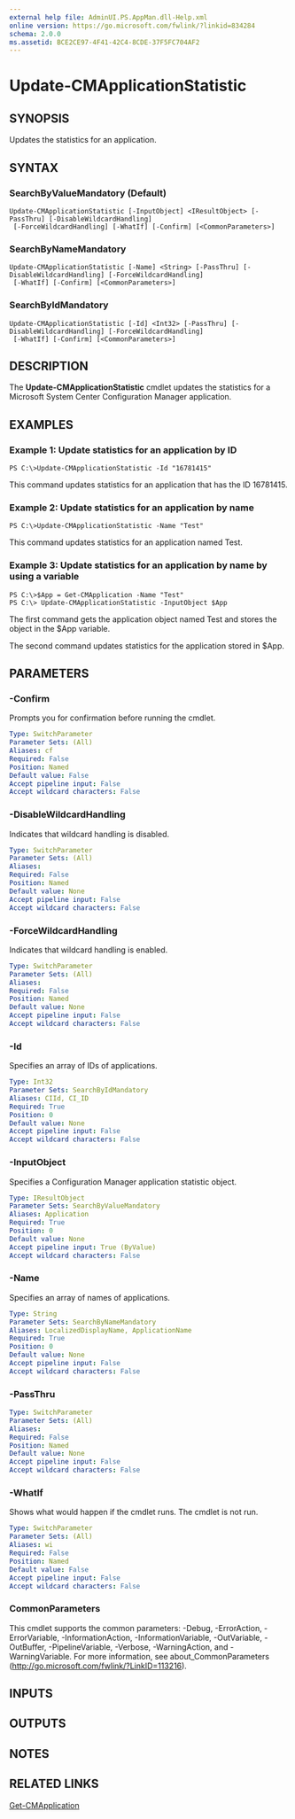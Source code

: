 ```yaml
---
external help file: AdminUI.PS.AppMan.dll-Help.xml
online version: https://go.microsoft.com/fwlink/?linkid=834284
schema: 2.0.0
ms.assetid: BCE2CE97-4F41-42C4-8CDE-37F5FC704AF2
---
```


# Update-CMApplicationStatistic

## SYNOPSIS
Updates the statistics for an application.

## SYNTAX

### SearchByValueMandatory (Default)
```
Update-CMApplicationStatistic [-InputObject] <IResultObject> [-PassThru] [-DisableWildcardHandling]
 [-ForceWildcardHandling] [-WhatIf] [-Confirm] [<CommonParameters>]
```

### SearchByNameMandatory
```
Update-CMApplicationStatistic [-Name] <String> [-PassThru] [-DisableWildcardHandling] [-ForceWildcardHandling]
 [-WhatIf] [-Confirm] [<CommonParameters>]
```

### SearchByIdMandatory
```
Update-CMApplicationStatistic [-Id] <Int32> [-PassThru] [-DisableWildcardHandling] [-ForceWildcardHandling]
 [-WhatIf] [-Confirm] [<CommonParameters>]
```

## DESCRIPTION
The **Update-CMApplicationStatistic** cmdlet updates the statistics for a Microsoft System Center Configuration Manager application.

## EXAMPLES

### Example 1: Update statistics for an application by ID
```
PS C:\>Update-CMApplicationStatistic -Id "16781415"
```

This command updates statistics for an application that has the ID 16781415.

### Example 2: Update statistics for an application by name
```
PS C:\>Update-CMApplicationStatistic -Name "Test"
```

This command updates statistics for an application named Test.

### Example 3: Update statistics for an application by name by using a variable
```
PS C:\>$App = Get-CMApplication -Name "Test"
PS C:\> Update-CMApplicationStatistic -InputObject $App
```

The first command gets the application object named Test and stores the object in the $App variable.

The second command updates statistics for the application stored in $App.

## PARAMETERS

### -Confirm
Prompts you for confirmation before running the cmdlet.

```yaml
Type: SwitchParameter
Parameter Sets: (All)
Aliases: cf
Required: False
Position: Named
Default value: False
Accept pipeline input: False
Accept wildcard characters: False
```

### -DisableWildcardHandling
Indicates that wildcard handling is disabled.

```yaml
Type: SwitchParameter
Parameter Sets: (All)
Aliases: 
Required: False
Position: Named
Default value: None
Accept pipeline input: False
Accept wildcard characters: False
```

### -ForceWildcardHandling
Indicates that wildcard handling is enabled.

```yaml
Type: SwitchParameter
Parameter Sets: (All)
Aliases: 
Required: False
Position: Named
Default value: None
Accept pipeline input: False
Accept wildcard characters: False
```

### -Id
Specifies an array of IDs of applications.

```yaml
Type: Int32
Parameter Sets: SearchByIdMandatory
Aliases: CIId, CI_ID
Required: True
Position: 0
Default value: None
Accept pipeline input: False
Accept wildcard characters: False
```

### -InputObject
Specifies a Configuration Manager application statistic object.

```yaml
Type: IResultObject
Parameter Sets: SearchByValueMandatory
Aliases: Application
Required: True
Position: 0
Default value: None
Accept pipeline input: True (ByValue)
Accept wildcard characters: False
```

### -Name
Specifies an array of names of applications.

```yaml
Type: String
Parameter Sets: SearchByNameMandatory
Aliases: LocalizedDisplayName, ApplicationName
Required: True
Position: 0
Default value: None
Accept pipeline input: False
Accept wildcard characters: False
```

### -PassThru


```yaml
Type: SwitchParameter
Parameter Sets: (All)
Aliases: 
Required: False
Position: Named
Default value: None
Accept pipeline input: False
Accept wildcard characters: False
```

### -WhatIf
Shows what would happen if the cmdlet runs.
The cmdlet is not run.

```yaml
Type: SwitchParameter
Parameter Sets: (All)
Aliases: wi
Required: False
Position: Named
Default value: False
Accept pipeline input: False
Accept wildcard characters: False
```

### CommonParameters
This cmdlet supports the common parameters: -Debug, -ErrorAction, -ErrorVariable, -InformationAction, -InformationVariable, -OutVariable, -OutBuffer, -PipelineVariable, -Verbose, -WarningAction, and -WarningVariable. For more information, see about_CommonParameters (http://go.microsoft.com/fwlink/?LinkID=113216).

## INPUTS

## OUTPUTS

## NOTES

## RELATED LINKS

[Get-CMApplication](./Get-CMApplication.md)


